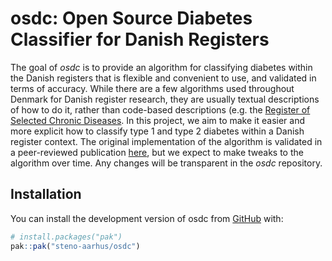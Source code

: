 # osdc: Open Source Diabetes Classifier for Danish Registers

<!-- badges: start -->

<!-- badges: end -->

The goal of *osdc* is to provide an algorithm for classifying diabetes
within the Danish registers that is flexible and convenient to use, and validated in terms of accuracy.
While there are a few algorithms used throughout Denmark for Danish register research, they are usually textual
descriptions of how to do it, rather than code-based descriptions (e.g. the [Register of Selected Chronic Diseases](https://www.esundhed.dk/-/media/Files/Publikationer/Emner/Operationer-og-diagnoser/Udvalgte-kroniske-sygdomme-svaere-psykiske-lidelser/Algoritmer-for-Udvalgte-Kroniske-Sygdomme-og-svre-psykiske-lidelser-RUKS-2022.ashx). In this project, we aim to make it easier and more explicit how to classify type 1 and type 2 diabetes within
a Danish register context.
The original implementation of the algorithm is validated in a peer-reviewed publication [here](https://doi.org/10.2147/clep.s407019), but we expect to make tweaks to the algorithm over time. Any changes will be transparent in the *osdc* repository.

## Installation

You can install the development version of osdc from
[GitHub](https://github.com/) with:

``` r
# install.packages("pak")
pak::pak("steno-aarhus/osdc")
```
